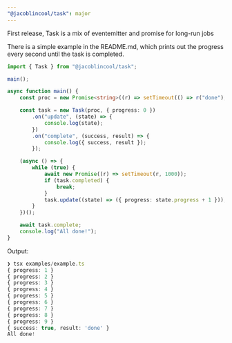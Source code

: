 ```yaml
---
"@jacoblincool/task": major
---
```


First release, Task is a mix of eventemitter and promise for long-run jobs

There is a simple example in the README.md, which prints out the progress every second until the task is completed.

```ts
import { Task } from "@jacoblincool/task";

main();

async function main() {
    const proc = new Promise<string>((r) => setTimeout(() => r("done"), 10_000));

    const task = new Task(proc, { progress: 0 })
        .on("update", (state) => {
            console.log(state);
        })
        .on("complete", (success, result) => {
            console.log({ success, result });
        });

    (async () => {
        while (true) {
            await new Promise((r) => setTimeout(r, 1000));
            if (task.completed) {
                break;
            }
            task.update((state) => ({ progress: state.progress + 1 }));
        }
    })();

    await task.complete;
    console.log("All done!");
}
```

Output:

```ts
❯ tsx examples/example.ts
{ progress: 1 }
{ progress: 2 }
{ progress: 3 }
{ progress: 4 }
{ progress: 5 }
{ progress: 6 }
{ progress: 7 }
{ progress: 8 }
{ progress: 9 }
{ success: true, result: 'done' }
All done!
```
